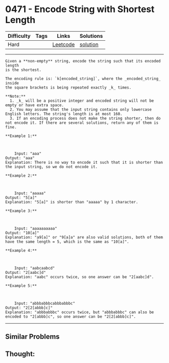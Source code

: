 # 0471 - Encode String with Shortest Length

Difficulty  | Tags | Links | Solutions
----------- | ---- | ----- | -----
Hard |  | [Leetcode](https://leetcode.com/problems/encode-string-with-shortest-length) | [solution](https://leetcode.com/problems/encode-string-with-shortest-length/solution/)


-----------

```
Given a **non-empty** string, encode the string such that its encoded length
is the shortest.

The encoding rule is: `k[encoded_string]`, where the _encoded_string_ inside
the square brackets is being repeated exactly _k_ times.

**Note:**
  1. _k_ will be a positive integer and encoded string will not be empty or have extra space.
  2. You may assume that the input string contains only lowercase English letters. The string's length is at most 160.
  3. If an encoding process does not make the string shorter, then do not encode it. If there are several solutions, return any of them is fine.

**Example 1:**



    Input: "aaa"Output: "aaa"Explanation: There is no way to encode it such that it is shorter than the input string, so we do not encode it.

**Example 2:**



    Input: "aaaaa"Output: "5[a]"Explanation: "5[a]" is shorter than "aaaaa" by 1 character.

**Example 3:**



    Input: "aaaaaaaaaa"Output: "10[a]"Explanation: "a9[a]" or "9[a]a" are also valid solutions, both of them have the same length = 5, which is the same as "10[a]".

**Example 4:**



    Input: "aabcaabcd"Output: "2[aabc]d"Explanation: "aabc" occurs twice, so one answer can be "2[aabc]d".

**Example 5:**



    Input: "abbbabbbcabbbabbbc"Output: "2[2[abbb]c]"Explanation: "abbbabbbc" occurs twice, but "abbbabbbc" can also be encoded to "2[abbb]c", so one answer can be "2[2[abbb]c]".
```

-----------


## Similar Problems




## Thought:
